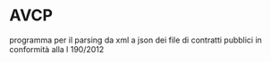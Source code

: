 # AVCP
programma per il parsing da xml a json dei file di contratti pubblici in conformità alla l 190/2012
